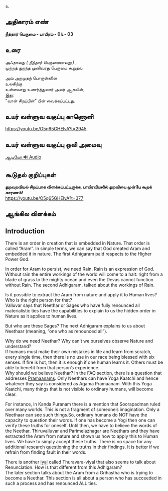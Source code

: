 உ


## அதிகாரம் எண்

**நீத்தார் பெருமை - பாயிரம் - 0௩ - 03**

## உரை 

அஃதாவது _( நீத்தார் பெருமையாவது )_ ,  
முற்றத் துறந்த முனிவரது பெருமை கூறுதல்.  

அவ் அறமுதற் பொருள்களை  
உலகிற்கு  
உள்ளவாறு உணர்த்துவார் அவர் ஆகலின்,  
இது;  
"வான் சிறப்பின்" பின் வைக்கப்பட்டது.  

## உயர் வள்ளுவ வகுப்பு காணொளி
https://youtu.be/O5q65GHElvA?t=2945

## உயர் வள்ளுவ வகுப்பு ஒலி அமைவு 
[ ஆடியோ 🔊 Audio ](https://drive.google.com/open?id=1D3hhqpwT5IAWZXrjUNRB_6GjH11x4PGE)

## கூடுதல் குறிப்புகள்

**துறவறவியல் சிறப்பாக விளக்கப்பட்டிருக்க, பாயிரவியலில் துறவியை முன்பே கூறக் காரணம்!**    
https://youtu.be/O5q65GHElvA?t=377

## ஆங்கில விளக்கம்

## Introduction
There is an order in creation that is embedded in Nature. That order is called “Aram”. In simple terms, we can say that God created Aram and embedded it in nature. The first Adhigaram paid respects to the Higher Power God.  

In order for Aram to persist, we need Rain. Rain is an expression of God. Without rain the entire workings of the world will come to a halt: right from a blade of grass to the mighty ocean and even the Devas cannot function without Rain. The second Adhigaram, talked about the workings of Rain.  

Is it possible to extract the Aram from nature and apply it to Human lives? Who is the right person for that?  
Valluvar says that Neethar or Sages who have fully renounced all materialistic ties have the capabilities to explain to us the hidden order in Nature as it applies to human lives.  

But who are these Sages?  The next Adhigaram explains to us about Neethaar (meaning, “one who as renounced all”).  

Why do we need Neethar? Why can’t we ourselves observe Nature and understand?   
If humans must make their own mistakes in life and learn from scratch, every single time, then there is no use in our race being blessed with six senses. If fire is hot, then it is enough if one human learns it. Others must be able to benefit from that person’s experience.  
Why should we believe Neethar? 
In the FAQ section, there is a question that addresses [Pramaanams](https://github.com/anbarasu0504/UyarValluvam/blob/master/README.md#pramanams). Only Neethars can have Yoga Kaatchi and hence whatever they say is considered as Agama Pramaanam. With this Yoga Kaatchi, many things that is not visible to ordinary humans, will become clear.  

For instance, in Kanda Puranam there is a mention that Soorapadman ruled over many worlds. This is not a fragment of someone’s imagination. Only a Neethaar can see such things.So, ordinary humans do NOT have the capacity to question their words. If one has become a Yogi then one can verify these truths for oneself. Until then, we have to believe the words of the Neethar. Thiruvalluvar and Parimelazhagar are Neethars and they have extracted the Aram from nature and shown us how to apply this to Human lives. We have to simply accept these truths. There is no space for any additional research questioning the truths in their findings. It is better if we refrain from finding fault in their words.  

There is another [Iyal](https://github.com/anbarasu0504/UyarValluvam/blob/master/README.md#1330-couplets-based-on-purudartham) called Thuravara-viyal that also seems to talk about Renunciation. How is that different from this Adhigaram?  
The later section talks about the Aram from a Grihastha who is trying to become a Neethar. This section is all about a person who has succeeded in such a process and has renounced ALL ties. 
